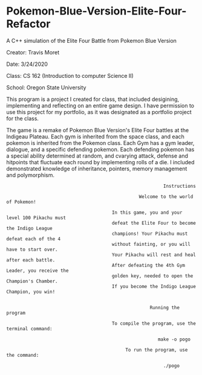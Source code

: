 # Pokemon-Blue-Version-Elite-Four-Refactor
A C++ simulation of the Elite Four Battle from Pokemon Blue Version

Creator: Travis Moret

Date: 3/24/2020

Class: CS 162 (Introduction to computer Science II)

School: Oregon State University

This program is a project I created for class, that included desigining, implementing and reflecting on an entire game design. I have permission to use this project for my portfolio, as it was designated as a portfolio project for the class. 

The game is a remake of Pokemon Blue Version's Elite Four battles at the Indigeau Plateau. Each gym is inherited from the space class, and each pokemon is inherited from the Pokemon class. Each Gym has a gym leader, dialogue, and a specific defending pokemon. Each defending pokemon has a special ability determined at random, and cvarying attack, defense and hitpoints that fluctuate each round by implementing rolls of a die. I included demonstrated knowledge of inheritance, pointers, memory management and polymorphism. 

                                                              Instructions
                                                                
                                                     Welcome to the world of Pokemon!
                                                       
                                           In this game, you and your level 100 Pikachu must
                                           defeat the Elite Four to become the Indigo League
                                           champions! Your Pikachu must defeat each of the 4 
                                           without fainting, or you will have to start over.
                                           Your Pikachu will rest and heal after each battle. 
                                           After defeating the 4th Gym Leader, you receive the 
                                           golden key, needed to open the Champion's Chamber.
                                           If you become the Indigo League Champion, you win! 


                                                         Running the program
                                                           
                                           To compile the program, use the terminal command: 
                                                            
                                                            make -o pogo
                                                            
                                                To run the program, use the command: 
                                                            
                                                              ./pogo
                                                     
                                                           
